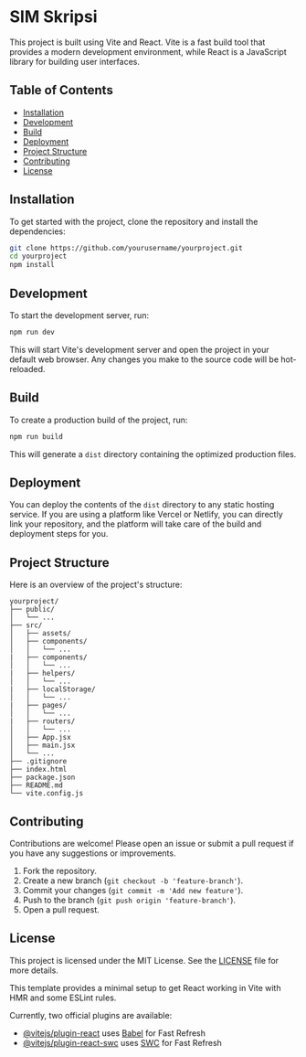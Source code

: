 # SIM Skripsi

This project is built using Vite and React. Vite is a fast build tool that provides a modern development environment, while React is a JavaScript library for building user interfaces.

## Table of Contents

- [Installation](#installation)
- [Development](#development)
- [Build](#build)
- [Deployment](#deployment)
- [Project Structure](#project-structure)
- [Contributing](#contributing)
- [License](#license)

## Installation

To get started with the project, clone the repository and install the dependencies:

```bash
git clone https://github.com/yourusername/yourproject.git
cd yourproject
npm install
```

## Development

To start the development server, run:

```bash
npm run dev
```

This will start Vite's development server and open the project in your default web browser. Any changes you make to the source code will be hot-reloaded.

## Build

To create a production build of the project, run:

```bash
npm run build
```

This will generate a `dist` directory containing the optimized production files.

## Deployment

You can deploy the contents of the `dist` directory to any static hosting service. If you are using a platform like Vercel or Netlify, you can directly link your repository, and the platform will take care of the build and deployment steps for you.

## Project Structure

Here is an overview of the project's structure:

```
yourproject/
├── public/
│   └── ...
├── src/
│   ├── assets/
│   ├── components/
│   │   └── ...
|   ├── components/
│   │   └── ...
|   ├── helpers/
│   │   └── ...
|   ├── localStorage/
│   │   └── ...
|   ├── pages/
│   │   └── ...
|   ├── routers/
│   │   └── ...
│   ├── App.jsx
│   ├── main.jsx
│   └── ...
├── .gitignore
├── index.html
├── package.json
├── README.md
└── vite.config.js
```


## Contributing

Contributions are welcome! Please open an issue or submit a pull request if you have any suggestions or improvements.

1. Fork the repository.
2. Create a new branch (`git checkout -b 'feature-branch'`).
3. Commit your changes (`git commit -m 'Add new feature'`).
4. Push to the branch (`git push origin 'feature-branch'`).
5. Open a pull request.

## License

This project is licensed under the MIT License. See the [LICENSE](LICENSE) file for more details.

This template provides a minimal setup to get React working in Vite with HMR and some ESLint rules.

Currently, two official plugins are available:

- [@vitejs/plugin-react](https://github.com/vitejs/vite-plugin-react/blob/main/packages/plugin-react/README.md) uses [Babel](https://babeljs.io/) for Fast Refresh
- [@vitejs/plugin-react-swc](https://github.com/vitejs/vite-plugin-react-swc) uses [SWC](https://swc.rs/) for Fast Refresh
